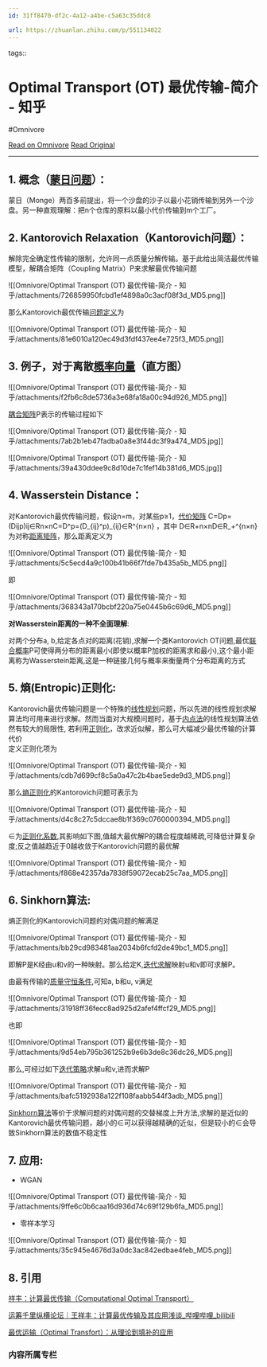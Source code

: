```yaml
---
id: 31ff8470-df2c-4a12-a4be-c5a63c35ddc8

url: https://zhuanlan.zhihu.com/p/551134022
---
```



tags:: 

# Optimal Transport (OT) 最优传输-简介 - 知乎
#Omnivore

[Read on Omnivore](https://omnivore.app/me/optimal-transport-ot-19362777c98)
[Read Original](https://zhuanlan.zhihu.com/p/551134022)

---

## 1\. 概念（[蒙日问题](https://zhida.zhihu.com/search?content%5Fid=210606807&content%5Ftype=Article&match%5Forder=1&q=%E8%92%99%E6%97%A5%E9%97%AE%E9%A2%98&zhida%5Fsource=entity)）：  

蒙日（Monge）两百多前提出，将一个沙盘的沙子以最小花销传输到另外一个沙盘。另一种直观理解：把n个仓库的原料以最小代价传输到m个工厂。

## 2\. Kantorovich Relaxation（Kantorovich问题）：  

解除完全确定性传输的限制，允许同一点质量分解传输。基于此给出简洁最优传输模型，解耦合矩阵（Coupling Matrix）P来求解最优传输问题  

![[Omnivore/Optimal Transport (OT) 最优传输-简介 - 知乎/attachments/726859950fcbd1ef4898a0c3acf08f3d_MD5.png]]

  
那么Kantorovich最优传输[问题定义](https://zhida.zhihu.com/search?content%5Fid=210606807&content%5Ftype=Article&match%5Forder=1&q=%E9%97%AE%E9%A2%98%E5%AE%9A%E4%B9%89&zhida%5Fsource=entity)为  

![[Omnivore/Optimal Transport (OT) 最优传输-简介 - 知乎/attachments/81e6010a120ec49d3fdf437ee4e725f3_MD5.png]]

## 3\. 例子，对于离散[概率向量](https://zhida.zhihu.com/search?content%5Fid=210606807&content%5Ftype=Article&match%5Forder=1&q=%E6%A6%82%E7%8E%87%E5%90%91%E9%87%8F&zhida%5Fsource=entity)（直方图）  

![[Omnivore/Optimal Transport (OT) 最优传输-简介 - 知乎/attachments/f2fb6c8de5736a3e68fa18a00c94d926_MD5.png]]

  
[耦合矩阵](https://zhida.zhihu.com/search?content%5Fid=210606807&content%5Ftype=Article&match%5Forder=2&q=%E8%80%A6%E5%90%88%E7%9F%A9%E9%98%B5&zhida%5Fsource=entity)P表示的传输过程如下  

![[Omnivore/Optimal Transport (OT) 最优传输-简介 - 知乎/attachments/7ab2b1eb47fadba0a8e3f44dc3f9a474_MD5.jpg]]

![[Omnivore/Optimal Transport (OT) 最优传输-简介 - 知乎/attachments/39a430ddee9c8d10de7c1fef14b381d6_MD5.jpg]]

## 4\. Wasserstein Distance：

  
对Kantorovich最优传输问题，假设n=m，对某些p≥1，[代价矩阵](https://zhida.zhihu.com/search?content%5Fid=210606807&content%5Ftype=Article&match%5Forder=1&q=%E4%BB%A3%E4%BB%B7%E7%9F%A9%E9%98%B5&zhida%5Fsource=entity) C\=Dp\=(Dijp)ij∈Rn×nC=D^p=(D\_{ij}^p)\_{ij}∈R^{n×n} ，其中 D∈R+n×nD∈R\_+^{n×n} 为对称[距离矩阵](https://zhida.zhihu.com/search?content%5Fid=210606807&content%5Ftype=Article&match%5Forder=1&q=%E8%B7%9D%E7%A6%BB%E7%9F%A9%E9%98%B5&zhida%5Fsource=entity)，那么距离定义为  

![[Omnivore/Optimal Transport (OT) 最优传输-简介 - 知乎/attachments/5c5ecd4a9c100b41b66f7fde7b435a5b_MD5.png]]

  
即  

![[Omnivore/Optimal Transport (OT) 最优传输-简介 - 知乎/attachments/368343a170bcbf220a75e0445b6c69d6_MD5.png]]

  
**对Wasserstein距离的一种不全面理解**:

对两个分布a, b,给定各点对的距离(花销),求解一个类Kantorovich OT问题,最优[联合概率](https://zhida.zhihu.com/search?content%5Fid=210606807&content%5Ftype=Article&match%5Forder=1&q=%E8%81%94%E5%90%88%E6%A6%82%E7%8E%87&zhida%5Fsource=entity)P可使得两分布的距离最小(即使以概率P加权的距离求和最小),这个最小距离称为Wasserstein距离,这是一种链接几何与概率来衡量两个分布距离的方式

## 5\. 熵(Entropic)正则化:   

Kantorovich最优传输问题是一个特殊的[线性规划](https://zhida.zhihu.com/search?content%5Fid=210606807&content%5Ftype=Article&match%5Forder=1&q=%E7%BA%BF%E6%80%A7%E8%A7%84%E5%88%92&zhida%5Fsource=entity)问题，所以先进的线性规划求解算法均可用来进行求解。然而当面对大规模问题时，基于[内点法](https://zhida.zhihu.com/search?content%5Fid=210606807&content%5Ftype=Article&match%5Forder=1&q=%E5%86%85%E7%82%B9%E6%B3%95&zhida%5Fsource=entity)的线性规划算法依然有较大的局限性, 若利用[正则化](https://zhida.zhihu.com/search?content%5Fid=210606807&content%5Ftype=Article&match%5Forder=2&q=%E6%AD%A3%E5%88%99%E5%8C%96&zhida%5Fsource=entity)，改求近似解，那么可大幅减少最优传输的计算代价  
定义正则化项为  

![[Omnivore/Optimal Transport (OT) 最优传输-简介 - 知乎/attachments/cdb7d699cf8c5a0a47c2b4bae5ede9d3_MD5.png]]

  
那么[熵正则化](https://zhida.zhihu.com/search?content%5Fid=210606807&content%5Ftype=Article&match%5Forder=1&q=%E7%86%B5%E6%AD%A3%E5%88%99%E5%8C%96&zhida%5Fsource=entity)的Kantorovich问题可表示为  

![[Omnivore/Optimal Transport (OT) 最优传输-简介 - 知乎/attachments/d4c8c27c5dccae8b1f369c0760000394_MD5.png]]

  
∈为[正则化系数](https://zhida.zhihu.com/search?content%5Fid=210606807&content%5Ftype=Article&match%5Forder=1&q=%E6%AD%A3%E5%88%99%E5%8C%96%E7%B3%BB%E6%95%B0&zhida%5Fsource=entity),其影响如下图,值越大最优解P的耦合程度越稀疏,可降低计算复杂度;反之值越趋近于0越收敛于Kantorovich问题的最优解  

![[Omnivore/Optimal Transport (OT) 最优传输-简介 - 知乎/attachments/f868e42357da7838f59072ecab25c7aa_MD5.png]]

## 6\. Sinkhorn算法:

熵正则化的Kantorovich问题的对偶问题的解满足

![[Omnivore/Optimal Transport (OT) 最优传输-简介 - 知乎/attachments/bb29cd983481aa2034b6fcfd2de49bc1_MD5.png]]

即解P是K经由u和v的一种映射。那么给定K,[迭代求解](https://zhida.zhihu.com/search?content%5Fid=210606807&content%5Ftype=Article&match%5Forder=1&q=%E8%BF%AD%E4%BB%A3%E6%B1%82%E8%A7%A3&zhida%5Fsource=entity)映射u和v即可求解P。

由最有传输的[质量守恒条件](https://zhida.zhihu.com/search?content%5Fid=210606807&content%5Ftype=Article&match%5Forder=1&q=%E8%B4%A8%E9%87%8F%E5%AE%88%E6%81%92%E6%9D%A1%E4%BB%B6&zhida%5Fsource=entity),可知a, b和u, v满足

![[Omnivore/Optimal Transport (OT) 最优传输-简介 - 知乎/attachments/31918ff36fecc8ad925d2afef4ffcf29_MD5.png]]

也即

![[Omnivore/Optimal Transport (OT) 最优传输-简介 - 知乎/attachments/9d54eb795b361252b9e6b3de8c36dc26_MD5.png]]

那么,可经过如下[迭代策略](https://zhida.zhihu.com/search?content%5Fid=210606807&content%5Ftype=Article&match%5Forder=1&q=%E8%BF%AD%E4%BB%A3%E7%AD%96%E7%95%A5&zhida%5Fsource=entity)求解u和v,进而求解P

![[Omnivore/Optimal Transport (OT) 最优传输-简介 - 知乎/attachments/bafc5192938a122f108faabb544f3adb_MD5.png]]

[Sinkhorn算法](https://zhida.zhihu.com/search?content%5Fid=210606807&content%5Ftype=Article&match%5Forder=2&q=Sinkhorn%E7%AE%97%E6%B3%95&zhida%5Fsource=entity)等价于求解问题的对偶问题的交替梯度上升方法,求解的是近似的Kantorovich最优传输问题，越小的∈可以获得越精确的近似，但是较小的∈会导致Sinkhorn算法的数值不稳定性

## 7\. 应用:

* WGAN

![[Omnivore/Optimal Transport (OT) 最优传输-简介 - 知乎/attachments/9ffe6c0b6caa16d936d74c69f129b6fa_MD5.png]]

* 零样本学习

![[Omnivore/Optimal Transport (OT) 最优传输-简介 - 知乎/attachments/35c945e4676d3a0dc3ac842edbae4feb_MD5.png]]

## 8\. 引用

[祥丰：计算最优传输（Computational Optimal Transport）](https://zhuanlan.zhihu.com/p/94978686)

[运筹千里纵横论坛｜王祥丰：计算最优传输及其应用浅谈\_哔哩哔哩\_bilibili](https://link.zhihu.com/?target=https%3A//www.bilibili.com/video/BV1Gf4y1q74x%3Fvd%5Fsource%3D19249d865f30b6d773b0950b2862daac)

[最优运输（Optimal Transfort）：从理论到填补的应用](https://link.zhihu.com/?target=https%3A//www.cnblogs.com/liuzhen1995/p/14524932.html)

### 内容所属专栏

